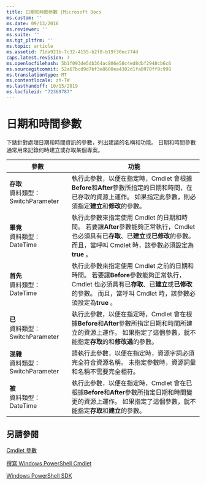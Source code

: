 ```yaml
---
title: 日期和時間參數 |Microsoft Docs
ms.custom: ''
ms.date: 09/13/2016
ms.reviewer: ''
ms.suite: ''
ms.tgt_pltfrm: ''
ms.topic: article
ms.assetid: 71da921b-7c32-4155-b2f8-b19f30ec774d
caps.latest.revision: 7
ms.openlocfilehash: 5b1f093de5db364ac806e58c4ed8dbf2948cb6c6
ms.sourcegitcommit: 52a67bcd9d7bf3e8600ea4302d1fa8970ff9c998
ms.translationtype: MT
ms.contentlocale: zh-TW
ms.lasthandoff: 10/15/2019
ms.locfileid: "72369787"
---
```

# <a name="date-and-time-parameters"></a>日期和時間參數

下錶針對處理日期和時間資訊的參數，列出建議的名稱和功能。 日期和時間參數通常用來記錄何時建立或存取某個專案。

|參數|功能|
|---|---|
|**存取**<br>資料類型： SwitchParameter|執行此參數，以便在指定時，Cmdlet 會根據**Before**和**After**參數所指定的日期和時間，在已存取的資源上運作。 如果指定此參數，則必須指定**建立**和**修改**的參數。|
|**畢竟**<br>資料類型： DateTime|執行此參數來指定使用 Cmdlet 的日期和時間。 若要讓**After**參數能夠正常執行，Cmdlet 也必須具有已**存取**、已**建立**或**已修改**的參數。 而且，當呼叫 Cmdlet 時，該參數必須設定為**true** 。|
|**首先**<br>資料類型： DateTime|執行此參數來指定使用 Cmdlet 之前的日期和時間。 若要讓**Before**參數能夠正常執行，Cmdlet 也必須具有已**存取**、已**建立**或**已修改**的參數。 而且，當呼叫 Cmdlet 時，該參數必須設定為**true** 。|
|**已**<br>資料類型： SwitchParameter|執行此參數，以便在指定時，Cmdlet 會在根據**Before**和**After**參數所指定日期和時間所建立的資源上運作。 如果指定了這個參數，就不能指定**存取**的和**修改過**的參數。|
|**混雜**<br>資料類型： SwitchParameter|請執行此參數，以便在指定時，資源字詞必須完全符合資源名稱。 未指定參數時，資源詞彙和名稱不需要完全相符。|
|**被**<br>資料類型： DateTime|執行此參數，以便在指定時，Cmdlet 會在已根據**Before**和**After**參數所指定日期和時間變更的資源上運作。 如果指定了這個參數，就不能指定**存取**和**建立**的參數。|
## <a name="see-also"></a>另請參閱

[Cmdlet 參數](./cmdlet-parameters.md)

[撰寫 Windows PowerShell Cmdlet](./writing-a-windows-powershell-cmdlet.md)

[Windows PowerShell SDK](../windows-powershell-reference.md)
